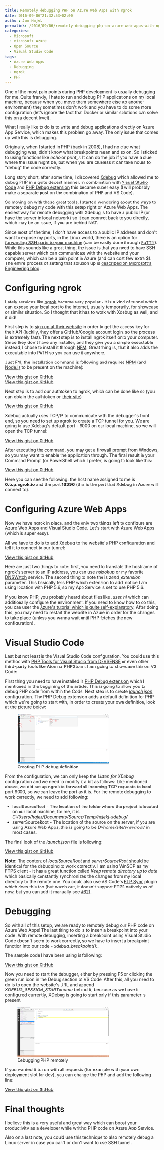 ```yaml
---
title: Remotely debugging PHP on Azure Web Apps with ngrok
date: 2016-09-06T21:32:53+02:00
author: Jan Hajek
permalink: /2016/09/06/remotely-debugging-php-on-azure-web-apps-with-ngrok/
categories:
  - Microsoft
  - Microsoft Azure
  - Open Source
  - Visual Studio Code
tags:
  - Azure Web Apps
  - Debugging
  - ngrok
  - PHP
---
```


<p>One of the most pain points during PHP development is usually debugging for me. Quite frankly, I hate to run and debug PHP applications on my local machine, because when you move them somewhere else (to another environment) they sometimes don't work and you have to do some more configuration (let's ignore the fact that Docker or similar solutions can solve this on a decent level).</p>



<!--more-->



<p>What I really like to do is to write and debug applications directly on Azure App Service, which makes this problem go away. The only issue that comes up with this is debugging.</p>



<p>Originally, when I started in PHP (back in 2008), I had no clue what debugging was, didn't know what breakpoints mean and so on. So I sticked to using functions like <em>echo</em> or <em>print_r</em>. It can do the job if you have a clue where the issue might be, but when you are clueless it can take hours to "debug" the code correctly.</p>



<p>Long story short, after some time, I discovered <a href="https://xdebug.org/">Xdebug</a>&nbsp;which allowed me to debug PHP in a quite decent manner. In combination with <a href="http://code.visualstudio.com/">Visual Studio Code</a> and <a href="https://marketplace.visualstudio.com/items?itemName=felixfbecker.php-debug">PHP Debug extension</a>&nbsp;this became super easy (I will probably make a separate post on the combination of PHP and VS Code).</p>



<p>So moving on with these great tools, I started wondering about the ways to remotely debug my code with this setup right on Azure Web Apps. The easiest way for remote debugging with Xdebug is to have a public IP (or have the server in local network) so it can connect back to you directly, which may be an issue, if you are behind NAT.</p>



<p>Since most of the time, I don't have access to a public IP address and don't want to expose my ports, in the Linux world, there is an option for <a href="https://derickrethans.nl/debugging-with-xdebug-and-firewalls.html">forwarding SSH ports to your machine</a> (can be easily done through <a href="http://www.putty.org/">PuTTY</a>). While this sounds like a great thing, the issue is that you need to have SSH capable server which can communicate with the website and your computer, which can be a pain point in Azure (and can cost few extra $). The entire process of setting that solution up is <a href="https://engineering.microsoft.com/2016/03/09/remote-debugging-of-php-web-apps/">described on Microsoft's Engineering blog</a>.</p>



<h1>Configuring ngrok</h1>



<p>Lately services like <a href="https://ngrok.com/">ngrok</a>&nbsp;became very popular - it is a kind of tunnel which can expose your local port to the internet, usually temporarily, for showcase or similar situation. So I thought that it has to work with Xdebug as well, and it did!</p>



<p>First step is to <a href="https://ngrok.com/">sign up at their website</a>&nbsp;in order to get the access key for their API (luckily, they offer a GitHub/Google account login, so the process is extremely fast). The next step is to install ngrok itself onto your computer. Since they don't have any installer, and they give you a simple executable instead, I chose to install it through <a href="https://www.npmjs.com/package/ngrok">NPM</a>. Great thing is, that it also adds the executable into PATH so you can use it anywhere.</p>



<p>Just FYI, the installation command is following and requires <a href="https://nodejs.org/en/">NPM</a> (and <a href="https://nodejs.org/en/">Node.js</a> to be present on the machine):</p>


<!-- wp:coblocks/gist {"coblocks":[]} -->
<div class="wp-block-coblocks-gist"><script src="undefined.js"></script><noscript><a href="undefined">View this gist on GitHub</a></noscript></div>
<!-- /wp:coblocks/gist -->

<!-- wp:coblocks/gist {"url":"https://gist.github.com/hajekj/17ab3a7a18b1ad545ff000252dc35451","file":"9-1.bat","coblocks":[]} -->
<div class="wp-block-coblocks-gist"><script src="https://gist.github.com/hajekj/17ab3a7a18b1ad545ff000252dc35451.js?file=9-1.bat"></script><noscript><a href="https://gist.github.com/hajekj/17ab3a7a18b1ad545ff000252dc35451#file-9-1-bat">View this gist on GitHub</a></noscript></div>
<!-- /wp:coblocks/gist -->


<p>Next step is to add our authtoken to ngrok, which can be done like so (you can obtain the authtoken on <a href="https://dashboard.ngrok.com/get-started">their site</a>):</p>


<!-- wp:coblocks/gist {"url":"https://gist.github.com/hajekj/17ab3a7a18b1ad545ff000252dc35451","file":"9-2.bat","coblocks":[]} -->
<div class="wp-block-coblocks-gist"><script src="https://gist.github.com/hajekj/17ab3a7a18b1ad545ff000252dc35451.js?file=9-2.bat"></script><noscript><a href="https://gist.github.com/hajekj/17ab3a7a18b1ad545ff000252dc35451#file-9-2-bat">View this gist on GitHub</a></noscript></div>
<!-- /wp:coblocks/gist -->


<p>Xdebug actually uses TCP/IP to communicate with the debugger's front end, so you need to set up ngrok to create a TCP tunnel for you. We are going to use Xdebug's default port - 9000 on our local machine, so we will open the TCP&nbsp;tunnel:</p>


<!-- wp:coblocks/gist {"url":"https://gist.github.com/hajekj/17ab3a7a18b1ad545ff000252dc35451","file":"9-3.bat","coblocks":[]} -->
<div class="wp-block-coblocks-gist"><script src="https://gist.github.com/hajekj/17ab3a7a18b1ad545ff000252dc35451.js?file=9-3.bat"></script><noscript><a href="https://gist.github.com/hajekj/17ab3a7a18b1ad545ff000252dc35451#file-9-3-bat">View this gist on GitHub</a></noscript></div>
<!-- /wp:coblocks/gist -->


<p>After executing the command, you may get a firewall prompt from Windows, so you may want to enable the application through. The final result in your Command Prompt (or PowerShell which I prefer) is going to look like this:</p>


<!-- wp:coblocks/gist {"url":"https://gist.github.com/hajekj/17ab3a7a18b1ad545ff000252dc35451","file":"9-4","coblocks":[]} -->
<div class="wp-block-coblocks-gist"><script src="https://gist.github.com/hajekj/17ab3a7a18b1ad545ff000252dc35451.js?file=9-4"></script><noscript><a href="https://gist.github.com/hajekj/17ab3a7a18b1ad545ff000252dc35451#file-9-4">View this gist on GitHub</a></noscript></div>
<!-- /wp:coblocks/gist -->


<p>Here you can see the following: the host name assigned to me is <strong>0.tcp.ngrok.io</strong> and the port <strong>18396</strong> (this is the port that Xdebug in Azure will connect to).</p>



<h1>Configuring Azure Web Apps</h1>



<p>Now we have ngrok in place, and the only two things left to configure are Azure Web Apps and Visual Studio Code. Let's start with Azure Web Apps (which is super easy).</p>



<p>All we have to do is to add Xdebug to the website's PHP&nbsp;configuration and tell it to connect to our tunnel:</p>


<!-- wp:coblocks/gist {"url":"https://gist.github.com/hajekj/17ab3a7a18b1ad545ff000252dc35451","file":"9-5.ini","coblocks":[]} -->
<div class="wp-block-coblocks-gist"><script src="https://gist.github.com/hajekj/17ab3a7a18b1ad545ff000252dc35451.js?file=9-5.ini"></script><noscript><a href="https://gist.github.com/hajekj/17ab3a7a18b1ad545ff000252dc35451#file-9-5-ini">View this gist on GitHub</a></noscript></div>
<!-- /wp:coblocks/gist -->


<p>Here are just two things to note: first, you need to translate the hostname of ngrok's server to an IP address, you can use <em>nslookup</em> or my favorite <a href="https://www.dnswatch.info/">DNSWatch</a> service. The second thing to note the is <em>zend_extension</em> parameter. This basically tells PHP which extension to add, notice I am using location with PHP 5.6, so my App Service is set to use PHP 5.6.</p>



<p>If you know PHP, you probably heard about files like <em>.user.ini</em> which can additionally configure the environment. If you need to know how to do this, you can user the <a href="https://azure.microsoft.com/en-us/documentation/articles/web-sites-php-configure/#how-to-change-the-built-in-php-configurations">Azure's tutorial which is quite self-explanatory</a>. After doing this, you may need to restart the website in Azure in order for the changes to take place (unless you wanna wait until PHP fetches the new configuration).</p>



<h1>Visual Studio Code</h1>



<p>Last but not least is the Visual Studio Code configuration. You could use this method with <a href="https://visualstudiogallery.msdn.microsoft.com/6eb51f05-ef01-4513-ac83-4c5f50c95fb5">PHP Tools for Visual Studio from DEVSENSE</a> or even other third-party tools like Atom or PHPStorm. I am going to showcase this on VS Code:</p>



<p>First thing you need to have installed is <a href="https://marketplace.visualstudio.com/items?itemName=felixfbecker.php-debug">PHP Debug extension</a>&nbsp;which I mentioned in the beggining of the article. This is going to allow you to debug PHP code from within the Code. Next step is to create <a href="https://code.visualstudio.com/docs/editor/debugging"><em>launch.json</em></a> configuration. The PHP Debug extension adds a default definition for PHP which we're going to start with, in order to create your own definition, look at the picture below:</p>


<!-- wp:image {"id":17,"align":"center","coblocks":[]} -->
<div class="wp-block-image"><figure class="aligncenter"><a href="/uploads/2016/09/PHP_debug_definition.png"><img src="/uploads/2016/09/PHP_debug_definition-300x162.png" alt="Creating PHP debug definition" class="wp-image-17"/></a><figcaption>Creating PHP debug definition</figcaption></figure></div>
<!-- /wp:image -->


<p>From the configuration, we can only keep the <em>Listen for XDebug</em> configuration and we need to modify it a bit as follows: Like mentioned above, we did set up ngrok to forward all incoming TCP requests to local port 9000, so we can leave the port as it is. For the remote debugging to work correctly, we need to add following:</p>


<!-- wp:list {"coblocks":[]} -->
<ul><li>localSourceRoot - The location of the folder where the project is located on our local machine, for me, it is <em>C:/Users/hajek/Documents/Source/Temp/hajekj-xdebug/</em></li><li>serverSourceRoot - The location of the source on the server, if you are using Azure Web Apps, this is going to be <em>D:/home/site/wwwroot/</em> in most cases.</li></ul>
<!-- /wp:list -->


<p>The final look of the <em>launch.json</em> file is following:</p>


<!-- wp:coblocks/gist {"url":"https://gist.github.com/hajekj/17ab3a7a18b1ad545ff000252dc35451","file":"9-6.json","coblocks":[]} -->
<div class="wp-block-coblocks-gist"><script src="https://gist.github.com/hajekj/17ab3a7a18b1ad545ff000252dc35451.js?file=9-6.json"></script><noscript><a href="https://gist.github.com/hajekj/17ab3a7a18b1ad545ff000252dc35451#file-9-6-json">View this gist on GitHub</a></noscript></div>
<!-- /wp:coblocks/gist -->


<p><strong>Note:</strong> The content of <em>localSourceRoot</em> and <em>serverSourceRoot</em> should be identical for the debugging to work correctly. I am using <a href="http://winscp.net/eng/index.php">WinSCP</a> as my FTPS client - it has a great function called <em>Keep remote directory up to date</em> which basically constantly synchronizes the changes from my local directory to the remote one. You could also use VS Code's <a href="https://marketplace.visualstudio.com/items/lukasz-wronski.ftp-sync">FTP Sync</a> plugin which does this too (but watch out, it doesn't support FTPS natively as of now, but you can add it manually see <a href="https://github.com/lukasz-wronski/vscode-ftp-sync/pull/62">#62</a>).</p>



<h1>Debugging</h1>



<p>So with all of this setup, we are ready to remotely debug our PHP&nbsp;code on Azure Web Apps! The last thing to do is to insert a breakpoint into your code. With remote debugging, inserting a breakpoint using Visual Studio Code doesn't seem to work correctly, so we have to insert a breakpoint function into our code - <em>xdebug_breakpoint();</em>.</p>



<p>The sample code I have been using is following:</p>


<!-- wp:coblocks/gist {"url":"https://gist.github.com/hajekj/17ab3a7a18b1ad545ff000252dc35451","file":"9-7.php","coblocks":[]} -->
<div class="wp-block-coblocks-gist"><script src="https://gist.github.com/hajekj/17ab3a7a18b1ad545ff000252dc35451.js?file=9-7.php"></script><noscript><a href="https://gist.github.com/hajekj/17ab3a7a18b1ad545ff000252dc35451#file-9-7-php">View this gist on GitHub</a></noscript></div>
<!-- /wp:coblocks/gist -->


<p>Now you need to start the debugger, either by pressing F5 or clicking the green run icon in the Debug section of VS Code. After this, all you need to do is to open the website's URL and append <em>XDEBUG_SESSION_START=name</em> behind it, because as we have it configured currently, XDebug is going to start only if this parameter is present.</p>


<!-- wp:image {"id":19,"align":"center","coblocks":[]} -->
<div class="wp-block-image"><figure class="aligncenter"><a href="/uploads/2016/09/PHP_debug.png"><img src="/uploads/2016/09/PHP_debug-300x163.png" alt="Debugging PHP remotely" class="wp-image-19"/></a><figcaption>Debugging PHP remotely</figcaption></figure></div>
<!-- /wp:image -->


<p>If you wanted it to run with all requests (for example with your own deployment slot for dev), you can change the PHP and add the following line:</p>


<!-- wp:coblocks/gist {"url":"https://gist.github.com/hajekj/17ab3a7a18b1ad545ff000252dc35451","file":"9-8.ini","coblocks":[]} -->
<div class="wp-block-coblocks-gist"><script src="https://gist.github.com/hajekj/17ab3a7a18b1ad545ff000252dc35451.js?file=9-8.ini"></script><noscript><a href="https://gist.github.com/hajekj/17ab3a7a18b1ad545ff000252dc35451#file-9-8-ini">View this gist on GitHub</a></noscript></div>
<!-- /wp:coblocks/gist -->


<h1>Final thoughts</h1>



<p>I believe this is a very useful and great way which can boost your productivity as a developer while writing PHP&nbsp;code on Azure App Service.</p>



<p>Also on a last note, you could use this technique to also remotely debug a Linux server in case you can't or don't want to use SSH tunnel.</p>
